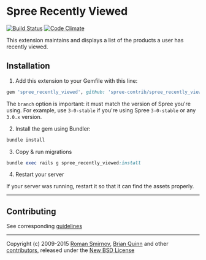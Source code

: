 # Spree Recently Viewed

[![Build Status](https://travis-ci.org/spree-contrib/spree_recently_viewed.svg?branch=master)](https://travis-ci.org/spree-contrib/spree_recently_viewed)
[![Code Climate](https://codeclimate.com/github/spree-contrib/spree_recently_viewed/badges/gpa.svg)](https://codeclimate.com/github/spree-contrib/spree_recently_viewed)

This extension maintains and displays a list of the products a user has recently viewed.

## Installation

1. Add this extension to your Gemfile with this line:
  ```ruby
  gem 'spree_recently_viewed', github: 'spree-contrib/spree_recently_viewed', branch: 'X-X-stable'
  ```

  The `branch` option is important: it must match the version of Spree you're using.
  For example, use `3-0-stable` if you're using Spree `3-0-stable` or any `3.0.x` version.

2. Install the gem using Bundler:
  ```ruby
  bundle install
  ```

3. Copy & run migrations
  ```ruby
  bundle exec rails g spree_recently_viewed:install
  ```

4. Restart your server

  If your server was running, restart it so that it can find the assets properly.

---

## Contributing

See corresponding [guidelines][4]

---

Copyright (c) 2009-2015 [Roman Smirnov][6], [Brian Quinn][7] and other [contributors][8], released under the [New BSD License][3]

[1]: http://www.fsf.org/licensing/essays/free-sw.html
[2]: https://github.com/spree-contrib/spree_recently_viewed/issues
[3]: https://github.com/spree-contrib/spree_recently_viewed/blob/master/LICENSE.md
[4]: https://github.com/spree-contrib/spree_recently_viewed/blob/master/CONTRIBUTING.md
[6]: https://github.com/romul
[7]: https://github.com/BDQ
[8]: https://github.com/spree-contrib/spree_recently_viewed/graphs/contributors
